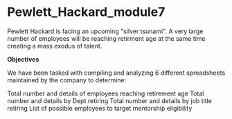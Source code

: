 # Pewlett_Hackard_module7
Pewlett Hackard is facing an upcoming "silver tsunami". A very large number of employees will be reaching retirment age at the same time creating a mass exodus of talent.

**Objectives**

We have been tasked with compiling and analyzing 6 different spreadsheets maintained by the company to determine:

Total number and details of employees reaching retirement age
Total number and details by Dept retiring
Total number and details by job title retiring
List of possible employees to target mentorship eligibility

